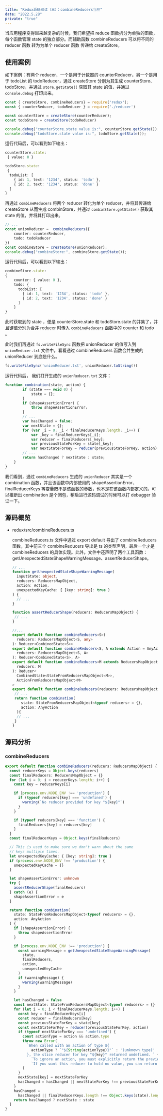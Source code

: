 ```yaml
---
title: "Redux源码阅读（三）：combineReducers当应"
date: "2022.5.28"
private: "true"
---
```


当应用程序变得越来越复杂的时候，我们希望把 reduce 函数拆分为单独的函数， 每个函数管理 state 的独立部分。而辅助函数 combineReducers 可以将不同的 reducer 函数 转为为单个 reducer 函数 传递给 createStore。 

## 使用案例

如下案例：有两个 reducer，一个是用于计数器的 counterReducer，另一个是用于 todoList 的 todoReducer，通过 createStore 分别为其生成 counterStore、todoStore，并通过 `store.getState()` 获取其 state 的值，并通过 `console.debug` 打印出来。

```typescript
const { createStore, combineReducers} = require('redux');
const { counterReducer, todoReducer } = require('./reducer')

const counterStore = createStore(counterReducer);
const todoStore = createStore(todoReducer)

console.debug("counterStore.state value is:", counterStore.getState()); 
console.debug("todoStore.state value is:", todoStore.getState()); 
```

运行代码后，可以看到如下输出：

```typescript
counterStore.state: 
 { value: 0 }

todoStore.state: 
 {
  todoList: [
    { id: 1, text: '1234', status: 'todo' },
    { id: 2, text: '1234', status: 'done' }
  ]
}
```

再通过 `combineReducers` 将两个 reducer 转化为单个 reducer，并将其传递给 createStore 从而生成 combinStore，并通过  `combinStore.getState()` 获取其 state 的值，并将其打印出来。

```typescript
// ...
const unionReducer =  combineReducers({
    counter: counterReducer,
    todo: todoReducer
})
const combineStore = createStore(unionReducer);
console.debug("combineStore:", combineStore.getState());
```

运行代码后，可以看到以下输出： 

```typescript
combineStore.state:
{
    counter: { value: 0 },
    todo: {
      todoList: [
        { id: 1, text: '1234', status: 'todo' },
        { id: 2, text: '1234', status: 'done' }
      ]
    }
}
```

此时获取到的 state ，便是 counterStore.state 和 todoStore.state 的并集了，并且键值分别为合并 reducer 时传入 `combineReducers` 函数中的 counter 和 todo 。

此时我们再通过 `fs.writeFileSync` 函数把 unionReducer 的值写入到 `unionReducer.txt` 文件中，看看通过 combineReducers 函数合并生成的 unionReducer 到底是什么。

````typescript
fs.writeFileSync('unionReducer.txt', unionReducer.toString())
````

运行代码后， 我们打开生成的  `unionReducer.txt` 文件：

```typescript
function combination(state, action) {
        if (state === void 0) {
            state = {};
        }
        if (shapeAssertionError) {
            throw shapeAssertionError;
        }
        // ...
        var hasChanged = false;
        var nextState = {};
        for (var _i = 0; _i < finalReducerKeys.length; _i++) {
            var _key = finalReducerKeys[_i];
            var reducer = finalReducers[_key];
            var previousStateForKey = state[_key];
            var nextStateForKey = reducer(previousStateForKey, action);
		// ...
        return hasChanged ? nextState : state;
    }
}
```

我们看到，通过 `combineReducers` 生成的 `unionReducer` 其实是一个 combination 函数，并且该函数中内部使用的 shapeAssertionError、finalReducerKeys 等变量既不是该函数的参数，也不是在该函数内部定义的。可以推断出 combination 是个闭包，稍后进行源码调试的时候可以打 debugger 验证一下。

## 源码概览

- redux/src/combineReducers.ts

  combineReducers.ts 文件中通过 export default 导出了 combineReducers 函数，其中前三个 combineReducers 导出是 ts 的类型声明，最后一个才是 combineReducers 的具体实现。此外，文件中还声明了两个工具函数：getUnexpectedStateShapeWarningMessage、assertReducerShape。

  ````typescript
  // ...
  function getUnexpectedStateShapeWarningMessage(
    inputState: object,
    reducers: ReducersMapObject,
    action: Action,
    unexpectedKeyCache: { [key: string]: true }
  ) {
    // ...
  }
  
  function assertReducerShape(reducers: ReducersMapObject) {
   // ...
  }
  
  //...
  export default function combineReducers<S>(
    reducers: ReducersMapObject<S, any>
  ): Reducer<CombinedState<S>>
  export default function combineReducers<S, A extends Action = AnyAction>(
    reducers: ReducersMapObject<S, A>
  ): Reducer<CombinedState<S>, A>
  export default function combineReducers<M extends ReducersMapObject>(
    reducers: M
  ): Reducer<
    CombinedState<StateFromReducersMapObject<M>>,
    ActionFromReducersMapObject<M>
  >
  export default function combineReducers(reducers: ReducersMapObject) {
   // ...
   return function combination(
      state: StateFromReducersMapObject<typeof reducers> = {},
      action: AnyAction
    ){
  	// ...
   }
  }
  ````


## 源码分析 

### combineReducers

```typescript
export default function combineReducers(reducers: ReducersMapObject) {
  const reducerKeys = Object.keys(reducers)
  const finalReducers: ReducersMapObject = {}
  for (let i = 0; i < reducerKeys.length; i++) {
    const key = reducerKeys[i]

    if (process.env.NODE_ENV !== 'production') {
      if (typeof reducers[key] === 'undefined') {
        warning(`No reducer provided for key "${key}"`)
      }
    }

    if (typeof reducers[key] === 'function') {
      finalReducers[key] = reducers[key]
    }
  }
  const finalReducerKeys = Object.keys(finalReducers)

  // This is used to make sure we don't warn about the same
  // keys multiple times.
  let unexpectedKeyCache: { [key: string]: true }
  if (process.env.NODE_ENV !== 'production') {
    unexpectedKeyCache = {}
  }

  let shapeAssertionError: unknown
  try {
    assertReducerShape(finalReducers)
  } catch (e) {
    shapeAssertionError = e
  }

  return function combination(
    state: StateFromReducersMapObject<typeof reducers> = {},
    action: AnyAction
  ) {
    if (shapeAssertionError) {
      throw shapeAssertionError
    }

    if (process.env.NODE_ENV !== 'production') {
      const warningMessage = getUnexpectedStateShapeWarningMessage(
        state,
        finalReducers,
        action,
        unexpectedKeyCache
      )
      if (warningMessage) {
        warning(warningMessage)
      }
    }

    let hasChanged = false
    const nextState: StateFromReducersMapObject<typeof reducers> = {}
    for (let i = 0; i < finalReducerKeys.length; i++) {
      const key = finalReducerKeys[i]
      const reducer = finalReducers[key]
      const previousStateForKey = state[key]
      const nextStateForKey = reducer(previousStateForKey, action)
      if (typeof nextStateForKey === 'undefined') {
        const actionType = action && action.type
        throw new Error(
          `When called with an action of type ${
            actionType ? `"${String(actionType)}"` : '(unknown type)'
          }, the slice reducer for key "${key}" returned undefined. ` +
            `To ignore an action, you must explicitly return the previous state. ` +
            `If you want this reducer to hold no value, you can return null instead of undefined.`
        )
      }
      nextState[key] = nextStateForKey
      hasChanged = hasChanged || nextStateForKey !== previousStateForKey
    }
    hasChanged =
      hasChanged || finalReducerKeys.length !== Object.keys(state).length
    return hasChanged ? nextState : state
  }
}
```


    